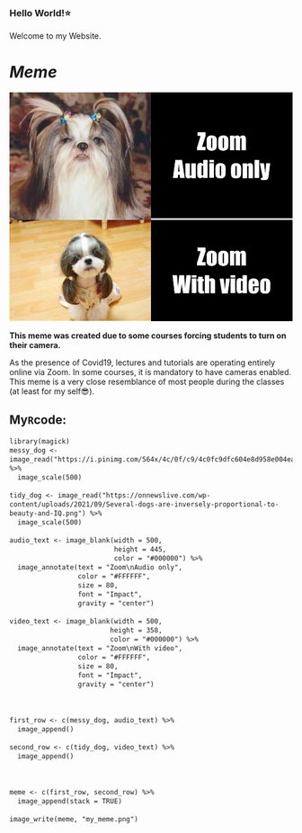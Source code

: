 ### Hello World!⭐
Welcome to my Website.

# _Meme_
![Image](my_meme.png)

**This meme was created due to some courses forcing students to turn on their camera.**

As the presence of Covid19, lectures and tutorials are operating entirely online via Zoom. In some courses, it is mandatory to have cameras enabled.
This meme is a very close resemblance of most people during the classes (at least for my self😎).

## My``` R ```code:
```{r}
library(magick)
messy_dog <- image_read("https://i.pinimg.com/564x/4c/0f/c9/4c0fc9dfc604e8d958e004eac4e4a3e3.jpg") %>%
  image_scale(500)

tidy_dog <- image_read("https://onnewslive.com/wp-content/uploads/2021/09/Several-dogs-are-inversely-proportional-to-beauty-and-IQ.png") %>%
  image_scale(500)

audio_text <- image_blank(width = 500, 
                          height = 445, 
                          color = "#000000") %>%
  image_annotate(text = "Zoom\nAudio only",
                 color = "#FFFFFF",
                 size = 80,
                 font = "Impact",
                 gravity = "center")

video_text <- image_blank(width = 500, 
                         height = 358, 
                         color = "#000000") %>%
  image_annotate(text = "Zoom\nWith video",
                 color = "#FFFFFF",
                 size = 80,
                 font = "Impact",
                 gravity = "center")



first_row <- c(messy_dog, audio_text) %>%
  image_append()

second_row <- c(tidy_dog, video_text) %>%
  image_append()



meme <- c(first_row, second_row) %>%
  image_append(stack = TRUE)

image_write(meme, "my_meme.png")
```
